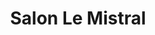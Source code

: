 ---
title: "Salon Le Mistral"
url: /sainte-catherine-de-la-jacques-cartier/salon-le-mistral/
shop: Friseur
---